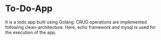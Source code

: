# To-Do-App
It is a todo app built using Golang. CRUD operations are implemented following clean-architecture. Here, echo framework and mysql is used for the execution of the app.
